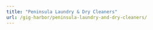 ```yaml
---
title: "Peninsula Laundry & Dry Cleaners"
url: /gig-harbor/peninsula-laundry-and-dry-cleaners/
---
```

